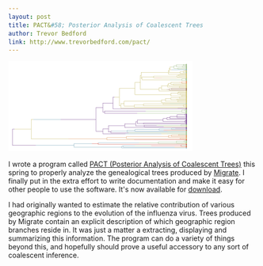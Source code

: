 ```yaml
---
layout: post
title: PACT&#58; Posterior Analysis of Coalescent Trees
author: Trevor Bedford
link: http://www.trevorbedford.com/pact/
---
```


![](images/single_tree.png)

I wrote a program called [PACT (Posterior Analysis of Coalescent Trees)](/pact/index.html) this spring to properly analyze the genealogical trees produced by [Migrate](http://popgen.scs.fsu.edu/Migrate-n.html).  I finally put in the extra effort to write documentation and make it easy for other people to use the software.  It's now available for [download](/pact/index.html).

I had originally wanted to estimate the relative contribution of various geographic regions to the evolution of the influenza virus.  Trees produced by Migrate contain an explicit description of which geographic region branches reside in.  It was just a matter a extracting, displaying and summarizing this information.  The program can do a variety of things beyond this, and hopefully should prove a useful accessory to any sort of coalescent inference.
